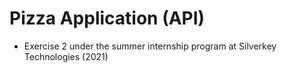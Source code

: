 # Pizza Application (API)
- Exercise 2 under the summer internship program at Silverkey Technologies (2021)
